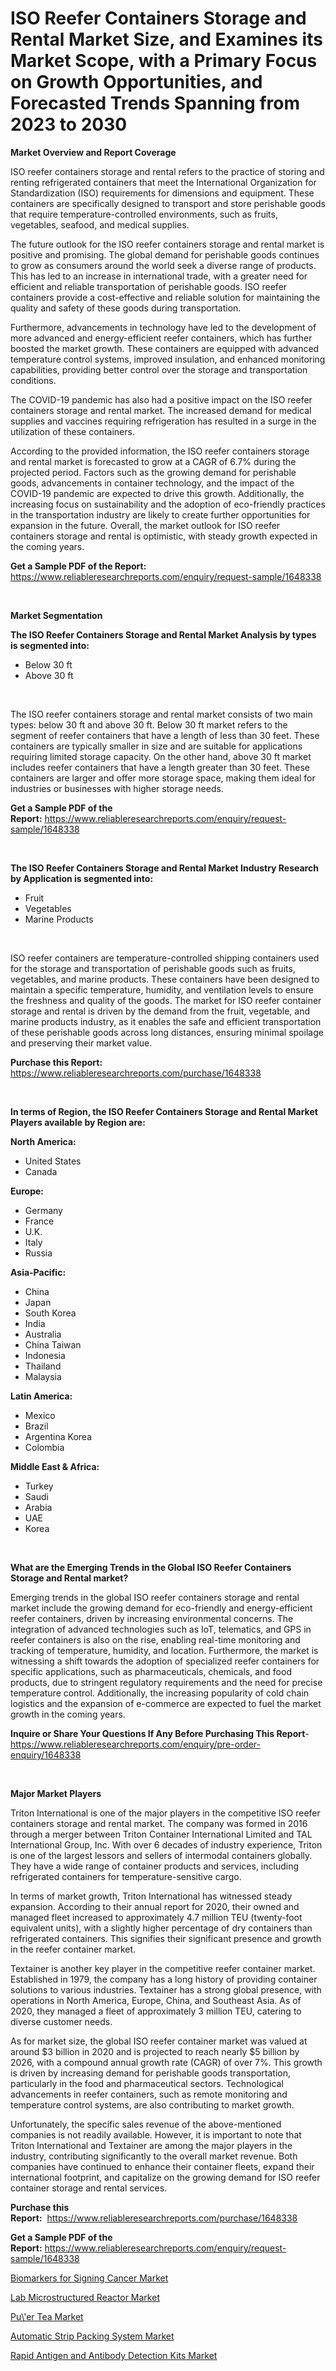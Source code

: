 <p><h1>ISO Reefer Containers Storage and Rental Market Size, and Examines its Market Scope, with a Primary Focus on Growth Opportunities, and Forecasted Trends Spanning from 2023 to 2030</h1></p><p><strong>Market Overview and Report Coverage</strong></p>
<p><p>ISO reefer containers storage and rental refers to the practice of storing and renting refrigerated containers that meet the International Organization for Standardization (ISO) requirements for dimensions and equipment. These containers are specifically designed to transport and store perishable goods that require temperature-controlled environments, such as fruits, vegetables, seafood, and medical supplies.</p><p>The future outlook for the ISO reefer containers storage and rental market is positive and promising. The global demand for perishable goods continues to grow as consumers around the world seek a diverse range of products. This has led to an increase in international trade, with a greater need for efficient and reliable transportation of perishable goods. ISO reefer containers provide a cost-effective and reliable solution for maintaining the quality and safety of these goods during transportation.</p><p>Furthermore, advancements in technology have led to the development of more advanced and energy-efficient reefer containers, which has further boosted the market growth. These containers are equipped with advanced temperature control systems, improved insulation, and enhanced monitoring capabilities, providing better control over the storage and transportation conditions.</p><p>The COVID-19 pandemic has also had a positive impact on the ISO reefer containers storage and rental market. The increased demand for medical supplies and vaccines requiring refrigeration has resulted in a surge in the utilization of these containers.</p><p>According to the provided information, the ISO reefer containers storage and rental market is forecasted to grow at a CAGR of 6.7% during the projected period. Factors such as the growing demand for perishable goods, advancements in container technology, and the impact of the COVID-19 pandemic are expected to drive this growth. Additionally, the increasing focus on sustainability and the adoption of eco-friendly practices in the transportation industry are likely to create further opportunities for expansion in the future. Overall, the market outlook for ISO reefer containers storage and rental is optimistic, with steady growth expected in the coming years.</p></p>
<p><strong>Get a Sample PDF of the Report:</strong> <a href="https://www.reliableresearchreports.com/enquiry/request-sample/1648338">https://www.reliableresearchreports.com/enquiry/request-sample/1648338</a></p>
<p>&nbsp;</p>
<p><strong>Market Segmentation</strong></p>
<p><strong>The ISO Reefer Containers Storage and Rental Market Analysis by types is segmented into:</strong></p>
<p><ul><li>Below 30 ft</li><li>Above 30 ft</li></ul></p>
<p>&nbsp;</p>
<p><p>The ISO reefer containers storage and rental market consists of two main types: below 30 ft and above 30 ft. Below 30 ft market refers to the segment of reefer containers that have a length of less than 30 feet. These containers are typically smaller in size and are suitable for applications requiring limited storage capacity. On the other hand, above 30 ft market includes reefer containers that have a length greater than 30 feet. These containers are larger and offer more storage space, making them ideal for industries or businesses with higher storage needs.</p></p>
<p><strong>Get a Sample PDF of the Report:</strong>&nbsp;<a href="https://www.reliableresearchreports.com/enquiry/request-sample/1648338">https://www.reliableresearchreports.com/enquiry/request-sample/1648338</a></p>
<p>&nbsp;</p>
<p><strong>The ISO Reefer Containers Storage and Rental Market Industry Research by Application is segmented into:</strong></p>
<p><ul><li>Fruit</li><li>Vegetables</li><li>Marine Products</li></ul></p>
<p>&nbsp;</p>
<p><p>ISO reefer containers are temperature-controlled shipping containers used for the storage and transportation of perishable goods such as fruits, vegetables, and marine products. These containers have been designed to maintain a specific temperature, humidity, and ventilation levels to ensure the freshness and quality of the goods. The market for ISO reefer container storage and rental is driven by the demand from the fruit, vegetable, and marine products industry, as it enables the safe and efficient transportation of these perishable goods across long distances, ensuring minimal spoilage and preserving their market value.</p></p>
<p><strong>Purchase this Report:</strong>&nbsp; <a href="https://www.reliableresearchreports.com/purchase/1648338">https://www.reliableresearchreports.com/purchase/1648338</a></p>
<p>&nbsp;</p>
<p><strong>In terms of Region, the ISO Reefer Containers Storage and Rental Market Players available by Region are:</strong></p>
<p>
    <p> <strong> North America: </strong>
        <ul>
            <li>United States</li>
            <li>Canada</li>
        </ul>
        </p> 
    <p> <strong> Europe: </strong>
        <ul>
            <li>Germany</li>
            <li>France</li>
            <li>U.K.</li>
            <li>Italy</li>
            <li>Russia</li>
        </ul>
        </p> 
    <p> <strong> Asia-Pacific: </strong>
        <ul>
            <li>China</li>
            <li>Japan</li>
            <li>South Korea</li>
            <li>India</li>
            <li>Australia</li>
            <li>China Taiwan</li>
            <li>Indonesia</li>
            <li>Thailand</li>
            <li>Malaysia</li>
        </ul>
        </p> 
    <p> <strong> Latin America: </strong>
        <ul>
            <li>Mexico</li>
            <li>Brazil</li>
            <li>Argentina Korea</li>
            <li>Colombia</li>
        </ul>
        </p> 
    <p> <strong> Middle East & Africa: </strong>
        <ul>
            <li>Turkey</li>
            <li>Saudi</li>
            <li>Arabia</li>
            <li>UAE</li>
            <li>Korea</li>
        </ul>
    </p>
    </p>
<p>&nbsp;</p>
<p><strong>What are the Emerging Trends in the Global ISO Reefer Containers Storage and Rental market?</strong></p>
<p><p>Emerging trends in the global ISO reefer containers storage and rental market include the growing demand for eco-friendly and energy-efficient reefer containers, driven by increasing environmental concerns. The integration of advanced technologies such as IoT, telematics, and GPS in reefer containers is also on the rise, enabling real-time monitoring and tracking of temperature, humidity, and location. Furthermore, the market is witnessing a shift towards the adoption of specialized reefer containers for specific applications, such as pharmaceuticals, chemicals, and food products, due to stringent regulatory requirements and the need for precise temperature control. Additionally, the increasing popularity of cold chain logistics and the expansion of e-commerce are expected to fuel the market growth in the coming years.</p></p>
<p><strong>Inquire or Share Your Questions If Any Before Purchasing This Report</strong>- <a href="https://www.reliableresearchreports.com/enquiry/pre-order-enquiry/1648338">https://www.reliableresearchreports.com/enquiry/pre-order-enquiry/1648338</a></p>
<p>&nbsp;</p>
<p><strong>Major Market Players</strong></p>
<p><p>Triton International is one of the major players in the competitive ISO reefer containers storage and rental market. The company was formed in 2016 through a merger between Triton Container International Limited and TAL International Group, Inc. With over 6 decades of industry experience, Triton is one of the largest lessors and sellers of intermodal containers globally. They have a wide range of container products and services, including refrigerated containers for temperature-sensitive cargo.</p><p>In terms of market growth, Triton International has witnessed steady expansion. According to their annual report for 2020, their owned and managed fleet increased to approximately 4.7 million TEU (twenty-foot equivalent units), with a slightly higher percentage of dry containers than refrigerated containers. This signifies their significant presence and growth in the reefer container market.</p><p>Textainer is another key player in the competitive reefer container market. Established in 1979, the company has a long history of providing container solutions to various industries. Textainer has a strong global presence, with operations in North America, Europe, China, and Southeast Asia. As of 2020, they managed a fleet of approximately 3 million TEU, catering to diverse customer needs.</p><p>As for market size, the global ISO reefer container market was valued at around $3 billion in 2020 and is projected to reach nearly $5 billion by 2026, with a compound annual growth rate (CAGR) of over 7%. This growth is driven by increasing demand for perishable goods transportation, particularly in the food and pharmaceutical sectors. Technological advancements in reefer containers, such as remote monitoring and temperature control systems, are also contributing to market growth.</p><p>Unfortunately, the specific sales revenue of the above-mentioned companies is not readily available. However, it is important to note that Triton International and Textainer are among the major players in the industry, contributing significantly to the overall market revenue. Both companies have continued to enhance their container fleets, expand their international footprint, and capitalize on the growing demand for ISO reefer container storage and rental services.</p></p>
<p><strong>Purchase this Report:</strong>&nbsp;&nbsp;<a href="https://www.reliableresearchreports.com/purchase/1648338">https://www.reliableresearchreports.com/purchase/1648338</a></p>
<p></p>
<p><strong>Get a Sample PDF of the Report:</strong>&nbsp;<a href="https://www.reliableresearchreports.com/enquiry/request-sample/1648338">https://www.reliableresearchreports.com/enquiry/request-sample/1648338</a></p>
<p><p><a href="https://www.linkedin.com/pulse/biomarkers-signing-cancer-market-size-2023-2030-global-qn44e/">Biomarkers for Signing Cancer Market</a></p><p><a href="https://github.com/dringals/Market-Research-Report-List-1/blob/main/lab-microstructured-reactor-market.md">Lab Microstructured Reactor Market</a></p><p><a href="https://medium.com/@hugthess010/pu-er-tea-market-size-and-market-trends-complete-industry-overview-2023-to-2030-b757007c20bc">Pu\'er Tea Market</a></p><p><a href="https://github.com/Paul14Anderson63/Market-Research-Report-List-1/blob/main/automatic-strip-packing-system-market.md">Automatic Strip Packing System Market</a></p><p><a href="https://www.linkedin.com/pulse/rapid-antigen-antibody-detection-kits-market-insights-2fi5e/">Rapid Antigen and Antibody Detection Kits Market</a></p></p>